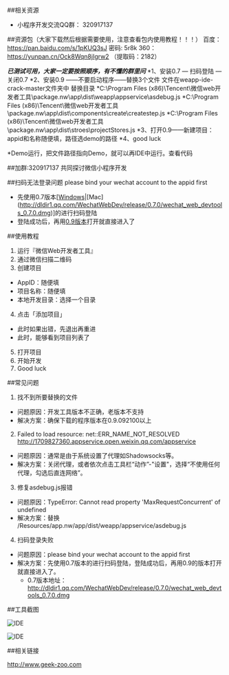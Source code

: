 ##相关资源

* 小程序开发交流QQ群： 320917137

##资源包（大家下载然后根据需要使用，注意查看包内使用教程！！！）
	百度： https://pan.baidu.com/s/1pKUQ3sJ 密码: 5r8k
	360：https://yunpan.cn/Ock8Wqn8jIgrw2 （提取码：2182）

***已测试可用，大家一定要按照顺序，有不懂的群里问***
*1、安装0.7 — 扫码登陆 — 关闭0.7
*2、安装0.9 ——不要启动程序——替换3个文件
	文件在weapp-ide-crack-master文件夹中
	替换目录
*C:\Program Files (x86)\Tencent\微信web开发者工具\package.nw\app\dist\weapp\appservice\asdebug.js
*C:\Program Files (x86)\Tencent\微信web开发者工具\package.nw\app\dist\components\create\createstep.js
*C:\Program Files (x86)\Tencent\微信web开发者工具\package.nw\app\dist\stroes\projectStores.js
*3、打开0.9——新建项目：appid和名称随便填，路径选demo的路径
*4、good luck

*Demo运行，把文件路径指向Demo，就可以再IDE中运行。查看代码


##加群:320917137 共同探讨微信小程序开发

##扫码无法登录问题 please bind your wechat account to the appid first

* 先使用0.7版本[[Windows](http://dldir1.qq.com/WechatWebDev/release/0.7.0/wechat_web_devtools_0.7.0_x64.exe)|[Mac] (http://dldir1.qq.com/WechatWebDev/release/0.7.0/wechat_web_devtools_0.7.0.dmg)]的进行扫码登陆
* 登陆成功后，再用[0.9版本](https://pan.baidu.com/s/1pLTKIqJ)打开就直接进入了

##使用教程

1. 运行『微信Web开发者工具』
2. 通过微信扫描二维码
3. 创建项目
  * AppID：随便填
  * 项目名称：随便填
  * 本地开发目录：选择一个目录
4. 点击「添加项目」
  * 此时如果出错，先退出再重进
  * 此时，能够看到项目列表了
5. 打开项目
6. 开始开发
7. Good luck

##常见问题
1. 找不到所要替换的文件
  * 问题原因：开发工具版本不正确，老版本不支持
  * 解决方案：确保下载的程序版本在0.9.092100以上
2. Failed to load resource: net::ERR_NAME_NOT_RESOLVED http://1709827360.appservice.open.weixin.qq.com/appservice
  * 问题原因：通常是由于系统设置了代理如Shadowsocks等。
  * 解决方案：关闭代理，或者依次点击工具栏“动作”-"设置"，选择“不使用任何代理，勾选后直连网络”。
3. 修复asdebug.js报错
  * 问题原因：TypeError: Cannot read property 'MaxRequestConcurrent' of undefined
  * 解决方案：替换 /Resources/app.nw/app/dist/weapp/appservice/asdebug.js  
4. 扫码登录失败
  * 问题原因：please bind your wechat account to the appid first
  * 解决方案：先使用0.7版本的进行扫码登陆，登陆成功后，再用0.9的版本打开就直接进入了。
    * 0.7版本地址：http://dldir1.qq.com/WechatWebDev/release/0.7.0/wechat_web_devtools_0.7.0.dmg

##工具截图

![IDE](https://cloud.githubusercontent.com/assets/876707/18745196/f4f0488e-80f3-11e6-844b-f45d7e52a23c.png)

![IDE](https://cloud.githubusercontent.com/assets/876707/18745200/f7a74870-80f3-11e6-83cf-df00f7f87f56.png)

##相关链接

http://www.geek-zoo.com
